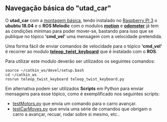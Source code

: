 ## Navegação básica do "utad_car"
O __utad_car__ com a [montagem básica](./Montagem%20do%20utad_car.md), tendo instalado no [Raspberry PI 3](./Raspberry%20PI%203.md) o __ububtu 18.04__ e o __ROS Melodic__ com o modulos [__motion__](./Controlo%20dos%20Motores%20de%20tração.md#modulo-motion) e [__odometer__](./Odómetro.md) já tem as condições minimas para poder mover-se, bastando para isso que se publique no tópico __'cmd_vel'__ uma mensagem com a velocidade pretendida.

Uma forma fácil de enviar comandos de velocidade para o tópico __'cmd_vel'__ é recorrer ao modulo [__teleop_twist_keyboard__](../utils/teleop_twist/teleop_twist_keyboard.py) que é instalado com o __ROS__.

Para utilizar este modulo deverão ser utilizados os seguintes comandos:

    source ~/catkin_ws/devel/setup.bash
    cd ~/catkin_ws
    rosrun teleop_twist_keyboard teleop_twist_keyboard.py

Em alternativa podem ser utilizados __Scripts__ em Python para enviar mensagens para esse tópico, como é exemplificado nos seguintes scripts:
- [testMotors.py](../utils/TestScripts/testMotors.py) que envia um comando para o carro avançar.
- [testCarMoves.py](../utils/TestScripts/testCarMoves.py) que envia uma série de comandos que obrigam o carro a avançar, recuar, rodar sobre si mesmo, etc..
